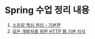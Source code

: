 # Spring 수업 정리 내용
1. [스프링 핵심 원리 - 기본편](https://velog.io/@chang626/series/%EC%8A%A4%ED%94%84%EB%A7%81-%ED%95%B5%EC%8B%AC-%EC%9B%90%EB%A6%AC)
2. [모든 개발자를 위한 HTTP 웹 기본 지식](https://velog.io/@chang626/series/%EB%AA%A8%EB%93%A0-%EA%B0%9C%EB%B0%9C%EC%9E%90%EB%A5%BC-%EC%9C%84%ED%95%9C-HTTP-%EC%9B%B9-%EA%B8%B0%EB%B3%B8-%EC%A7%80%EC%8B%9D)
